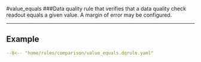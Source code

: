 #value_equals
###Data quality rule that verifies that a data quality check readout equals a given value. A margin of error may be configured.
___
## Example
``` yaml
--8<-- "home/rules/comparison/value_equals.dqrule.yaml"
```